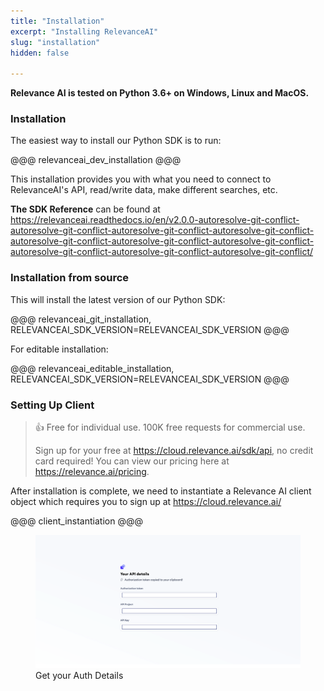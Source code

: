```yaml
---
title: "Installation"
excerpt: "Installing RelevanceAI"
slug: "installation"
hidden: false

---
```


**Relevance AI is tested on Python 3.6+ on Windows, Linux and MacOS.**

### Installation

The easiest way to install our Python SDK is to run:

@@@ relevanceai_dev_installation @@@

This installation provides you with what you need to connect to RelevanceAI's API, read/write data, make different searches, etc.

**The SDK Reference** can be found at https://relevanceai.readthedocs.io/en/v2.0.0-autoresolve-git-conflict-autoresolve-git-conflict-autoresolve-git-conflict-autoresolve-git-conflict-autoresolve-git-conflict-autoresolve-git-conflict-autoresolve-git-conflict-autoresolve-git-conflict-autoresolve-git-conflict-autoresolve-git-conflict/

### Installation from source

This will install the latest version of our Python SDK:

@@@ relevanceai_git_installation, RELEVANCEAI_SDK_VERSION=RELEVANCEAI_SDK_VERSION @@@


For editable installation:

@@@ relevanceai_editable_installation, RELEVANCEAI_SDK_VERSION=RELEVANCEAI_SDK_VERSION @@@

### Setting Up Client

> 👍 Free for individual use. 100K free requests for commercial use.
>
> Sign up for your free at https://cloud.relevance.ai/sdk/api, no credit card required! You can view our pricing here at https://relevance.ai/pricing.

After installation is complete, we need to instantiate a Relevance AI client object which requires you to sign up at https://cloud.relevance.ai/


@@@ client_instantiation @@@


<figure>
<img src="https://github.com/RelevanceAI/RelevanceAI-readme-docs/blob/v2.0.0/docs_template/_assets/RelevanceAI_auth_token_details.png?raw=true" alt="Get your Auth Details" />
<figcaption>Get your Auth Details</figcaption>
<figure>
